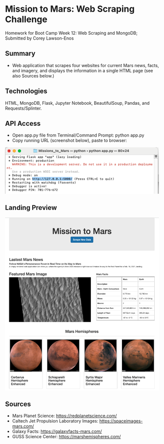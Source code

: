 # Mission to Mars: Web Scraping Challenge

Homework for Boot Camp Week 12: Web Scraping and MongoDB; Submitted by Corey Lawson-Enos

## Summary
* Web application that scrapes four websites for current Mars news, facts, and imagery, and displays the information in a single HTML page (see also Sources below.)

## Technologies
HTML, MongoDB, Flask, Jupyter Notebook, BeautifulSoup, Pandas, and Requests/Splinter.

## API Access

* Open app.py file from Terminal/Command Prompt: python app.py
* Copy running URL (screenshot below), paste to browser:

![Terminal Example](Missions_to_Mars/images/terminal_example.png)

## Landing Preview

![Landing Preview](Missions_to_Mars/images/index_screenshot.png)

## Sources

* Mars Planet Science: https://redplanetscience.com/
* Caltech Jet Propulsion Laboratory Images: https://spaceimages-mars.com/
* Galaxy Facts: https://galaxyfacts-mars.com/
* GUSS Science Center: https://marshemispheres.com/

